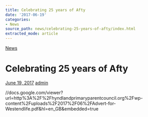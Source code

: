 ```yaml
---
title: Celebrating 25 years of Afty
date: '2017-06-19'
categories:
- News
source_path: news/celebrating-25-years-of-afty/index.html
extracted_mode: article
---
```

[News](/news/)

# Celebrating 25 years of Afty

[June 19, 2017](/news/celebrating-25-years-of-afty/) [admin](author/admin/)

//docs.google.com/viewer?url=http%3A%2F%2Fhyndlandprimaryparentcouncil.org%2Fwp-content%2Fuploads%2F2017%2F06%2FAdvert-for-Westendlife.pdf&hl=en_GB&embedded=true
